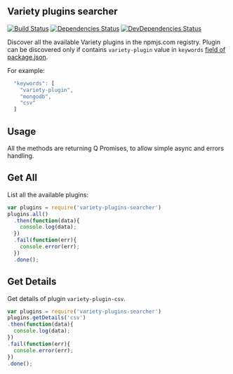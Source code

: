 ## Variety plugins searcher

[![Build Status](https://travis-ci.org/variety/variety-plugins-searcher.svg)](https://travis-ci.org/todvora/variety-plugins-searcher)
[![Dependencies Status](https://david-dm.org/variety/variety-plugins-searcher/status.svg)](https://david-dm.org/todvora/variety-plugins-searcher/)
[![DevDependencies Status](https://david-dm.org/variety/variety-plugins-searcher/dev-status.svg)](https://david-dm.org/todvora/variety-plugins-searcher/#info=devDependencies)

Discover all the available Variety plugins in the npmjs.com registry. Plugin can be discovered only if contains
```variety-plugin``` value in ```keywords``` [field of package.json](https://docs.npmjs.com/files/package.json#keywords).

For example:
```javascript
  "keywords": [
    "variety-plugin",
    "mongodb",
    "csv"
  ]
```

## Usage

All the methods are returning Q Promises, to allow simple async and errors handling.

## Get All
List all the available plugins:
```javascript
var plugins = require('variety-plugins-searcher')
plugins.all()
  .then(function(data){
    console.log(data);
  })
  .fail(function(err){
    console.error(err);
  })
  .done();
```

## Get Details
Get details of plugin ```variety-plugin-csv```.
```javascript
var plugins = require('variety-plugins-searcher')
plugins.getDetails('csv')
.then(function(data){
  console.log(data);
})
.fail(function(err){
  console.error(err);
})
.done();
```
